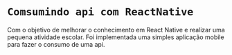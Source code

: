# `Comsumindo api com ReactNative`
Com o objetivo de melhorar o conhecimento em React Native e realizar uma pequena atividade escolar. Foi implementada uma simples aplicação mobile para fazer o
consumo de uma api.
